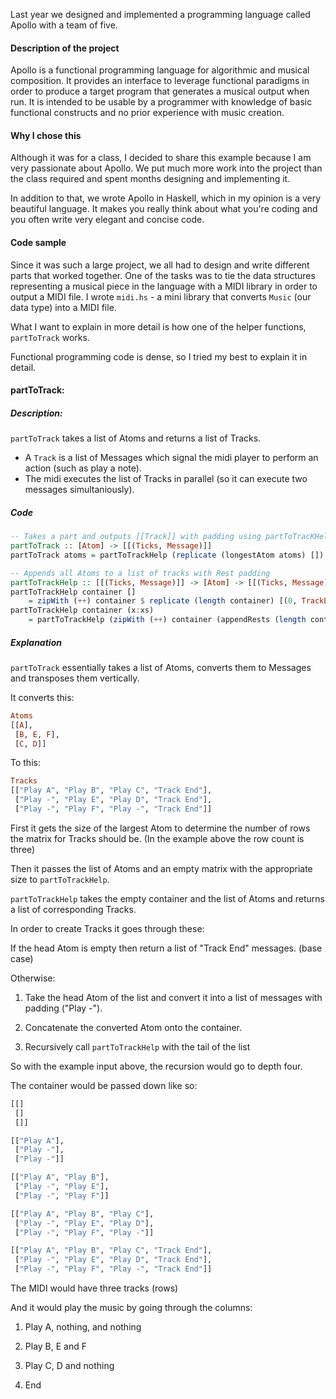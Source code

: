 Last year we designed and implemented a programming language called Apollo with a team of five.

#### Description of the project
Apollo is a functional programming language for algorithmic and musical composition.
It provides an interface to leverage functional paradigms in order to produce a target program that generates a musical output when run.
It is intended to be usable by a programmer with knowledge of basic functional constructs and no prior experience with music creation.

#### Why I chose this
Although it was for a class, I decided to share this example because I am very passionate about Apollo.
We put much more work into the project than the class required and spent months designing and implementing it.

In addition to that, we wrote Apollo in Haskell, which in my opinion is a very beautiful language.
It makes you really think about what you're coding and you often write very elegant and concise code.

#### Code sample
Since it was such a large project, we all had to design and write different parts that worked together.
One of the tasks was to tie the data structures representing a musical piece in the language with a MIDI library in order to output a MIDI file.
I wrote `midi.hs` - a mini library that converts `Music` (our data type) into a MIDI file.

What I want to explain in more detail is how one of the helper functions, `partToTrack` works.

Functional programming code is dense, so I tried my best to explain it in detail.

#### partToTrack:

##### Description:
`partToTrack` takes a list of Atoms and returns a list of Tracks.

* A `Track` is a list of Messages which signal the midi player to perform an action (such as play a note).
* The midi executes the list of Tracks in parallel (so it can execute two messages simultaniously).

##### Code
``` haskell
-- Takes a part and outputs [[Track]] with padding using partToTracKHelp
partToTrack :: [Atom] -> [[(Ticks, Message)]]
partToTrack atoms = partToTrackHelp (replicate (longestAtom atoms) []) atoms

-- Appends all Atoms to a list of tracks with Rest padding
partToTrackHelp :: [[(Ticks, Message)]] -> [Atom] -> [[(Ticks, Message)]]
partToTrackHelp container []
    = zipWith (++) container $ replicate (length container) [(0, TrackEnd)]
partToTrackHelp container (x:xs)
    = partToTrackHelp (zipWith (++) container (appendRests (length container) x)) xs
```

##### Explanation

`partToTrack` essentially takes a list of Atoms, converts them to Messages and transposes them vertically.

It converts this:
``` haskell
Atoms
[[A],
 [B, E, F],
 [C, D]]
```
To this:
``` haskell
Tracks
[["Play A", "Play B", "Play C", "Track End"],
 ["Play -", "Play E", "Play D", "Track End"],
 ["Play -", "Play F", "Play -", "Track End"]]
```

First it gets the size of the largest Atom to determine the number of rows the matrix for Tracks should be.
(In the example above the row count is three)

Then it passes the list of Atoms and an empty matrix with the appropriate size to `partToTrackHelp`.

`partToTrackHelp` takes the empty container and the list of Atoms and returns a list of corresponding Tracks.

In order to create Tracks it goes through these:

If the head Atom is empty then return a list of "Track End" messages. (base case)

Otherwise:

1. Take the head Atom of the list and convert it into a list of messages with padding ("Play -").

2. Concatenate the converted Atom onto the container.

3. Recursively call `partToTrackHelp` with the tail of the list

So with the example input above, the recursion would go to depth four.

The container would be passed down like so:

```haskell
[[]
 []
 []]
```
```haskell
[["Play A"],
 ["Play -"],
 ["Play -"]]
```
```haskell
[["Play A", "Play B"],
 ["Play -", "Play E"],
 ["Play -", "Play F"]]
```
```haskell
[["Play A", "Play B", "Play C"],
 ["Play -", "Play E", "Play D"],
 ["Play -", "Play F", "Play -"]]
```
```haskell
[["Play A", "Play B", "Play C", "Track End"],
 ["Play -", "Play E", "Play D", "Track End"],
 ["Play -", "Play F", "Play -", "Track End"]]
```

The MIDI would  have three tracks (rows)

And it would play the music by going through the columns:

1. Play A, nothing, and nothing

2. Play B, E and F

3. Play C, D and nothing

4. End
